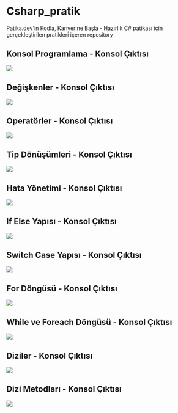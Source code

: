 # Csharp_pratik
Patika.dev'in Kodla, Kariyerine Başla - Hazırlık C# patikası için gerçekleştirilen pratikleri içeren repository

## Konsol Programlama - Konsol Çıktısı

<img src="https://patika-prod.s3-eu-central-1.amazonaws.com/userFiles/dOzer-ux/projects/aJEjXz2KpmB346yN8-konsol-programlama">

## Değişkenler - Konsol Çıktısı

<img src="https://patika-prod.s3-eu-central-1.amazonaws.com/userFiles/dOzer-ux/projects/4phBDsCGcLSZcEprF-degisken">

## Operatörler - Konsol Çıktısı

<img src="https://patika-prod.s3-eu-central-1.amazonaws.com/userFiles/dOzer-ux/projects/neSEPuQcFbsAboHDz-c-operatorleri">

## Tip Dönüşümleri - Konsol Çıktısı

<img src="https://patika-prod.s3-eu-central-1.amazonaws.com/userFiles/dOzer-ux/projects/xLGJ2Rqmgbqhay9P7-tip-donusumleri">

## Hata Yönetimi - Konsol Çıktısı

<img src="https://patika-prod.s3-eu-central-1.amazonaws.com/userFiles/dOzer-ux/projects/hdBKvWk8qyB5ycGgK-hata-yonetimi">

## If Else Yapısı - Konsol Çıktısı

<img src="https://patika-prod.s3-eu-central-1.amazonaws.com/userFiles/dOzer-ux/projects/WKQo3Evd5XZzbgW8W-if-else-yapisi">

## Switch Case Yapısı - Konsol Çıktısı

<img src="https://patika-prod.s3-eu-central-1.amazonaws.com/userFiles/dOzer-ux/projects/NcJAzYru5xLKum5Pw-switch-case-yapisi">

## For Döngüsü - Konsol Çıktısı

<img src="https://patika-prod.s3-eu-central-1.amazonaws.com/userFiles/dOzer-ux/projects/dmQbaK8kKRaPYSGKy-for-dongusu">

## While ve Foreach Döngüsü - Konsol Çıktısı

<img src="https://patika-prod.s3-eu-central-1.amazonaws.com/userFiles/dOzer-ux/projects/dQipz966mkY6mfbmu-while-ve-foreach-dongusu">

## Diziler - Konsol Çıktısı

<img src="https://patika-prod.s3-eu-central-1.amazonaws.com/userFiles/dOzer-ux/projects/WJpqpp7BuDdsgBei2-diziler">

## Dizi Metodları - Konsol Çıktısı

<img src="https://patika-prod.s3-eu-central-1.amazonaws.com/userFiles/dOzer-ux/projects/aifppZnXhagAhrRTe-array-metodlari">



